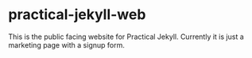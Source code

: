 practical-jekyll-web
====================

This is the public facing website for Practical Jekyll. Currently it is just a marketing page with a signup form.
